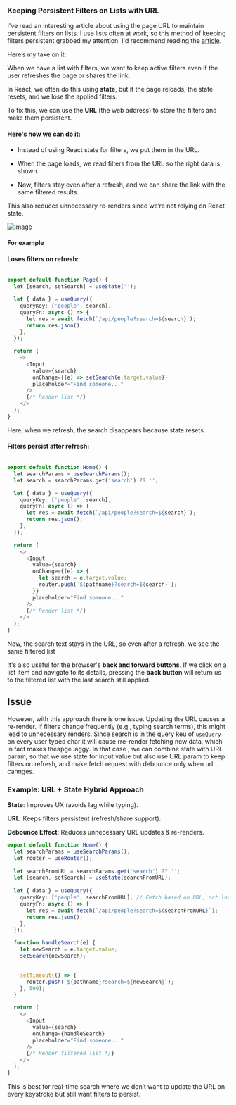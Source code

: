 ### Keeping Persistent Filters on Lists with URL  

I've read an interesting article about using the page URL to maintain persistent filters on lists. I use lists often at work, so this method of keeping filters persistent grabbed my attention. I'd recommend reading the [article](https://buildui.com/posts/how-to-control-a-react-component-with-the-url).  

Here’s my take on it:  

When we have a list with filters, we want to keep active filters even if the user refreshes the page or shares the link.  

In React, we often do this using **state**, but if the page reloads, the state resets, and we lose the applied filters.  

To fix this, we can use the **URL** (the web address) to store the filters and make them persistent.

#### Here's how we can do it:

  - Instead of using React state for filters, we put them in the URL.
  
  - When the page loads, we read filters from the URL so the right data is shown.
  
  - Now, filters stay even after a refresh, and we can share the link with the same filtered results.
  
  
  This also reduces unnecessary re-renders since we’re not relying on React state.

![image](https://github.com/user-attachments/assets/3813032f-f7cf-47b5-9fd8-cc92db0739c9)


#### For example 

#### Loses filters on refresh:

```typescript

export default function Page() {
  let [search, setSearch] = useState('');

  let { data } = useQuery({
    queryKey: ['people', search],
    queryFn: async () => {
      let res = await fetch(`/api/people?search=${search}`);
      return res.json();
    },
  });

  return (
    <>
      <Input
        value={search}
        onChange={(e) => setSearch(e.target.value)}
        placeholder="Find someone..."
      />
      {/* Render list */}
    </>
  );
}


```
Here, when we refresh, the search disappears because state resets.


#### Filters persist after refresh:

```typescript

export default function Home() {
  let searchParams = useSearchParams();
  let search = searchParams.get('search') ?? '';

  let { data } = useQuery({
    queryKey: ['people', search],
    queryFn: async () => {
      let res = await fetch(`/api/people?search=${search}`);
      return res.json();
    },
  });

  return (
    <>
      <Input
        value={search}
        onChange={(e) => {
          let search = e.target.value;
          router.push(`${pathname}?search=${search}`);
        }}
        placeholder="Find someone..."
      />
      {/* Render list */}
    </>
  );
}


```
Now, the search text stays in the URL, so even after a refresh, we see the same filtered list

It's also useful for the browser's **back and forward buttons**. If we click on a list item and navigate to its details, pressing the **back button** will return us to the filtered list with the last search still applied.


## Issue

However, with this approach there is one issue. Updating the URL causes a re-render. If filters change frequently (e.g., typing search terms), this might lead to unnecessary renders. Since search is in the query keu of `useQuery` on every user typed char it will cause rre-render fetching new data, which in fact makes theapge laggy. In that case , we can combine state with URL param, so that we use state for input value but also use URL param to keep filters on refresh, and make fetch request with debounce only when url cahnges. 

### Example: URL + State Hybrid Approach

**State**: Improves UX (avoids lag while typing).

**URL**: Keeps filters persistent (refresh/share support).

**Debounce Effect**: Reduces unnecessary URL updates & re-renders.


```typescript
export default function Home() {
  let searchParams = useSearchParams();
  let router = useRouter();
  
  let searchFromURL = searchParams.get('search') ?? '';  
  let [search, setSearch] = useState(searchFromURL); 
  
  let { data } = useQuery({
    queryKey: ['people', searchFromURL], // Fetch based on URL, not local state
    queryFn: async () => {
      let res = await fetch(`/api/people?search=${searchFromURL}`);
      return res.json();
    },
  });

  function handleSearch(e) {
    let newSearch = e.target.value;
    setSearch(newSearch); 

    
    setTimeout(() => {
      router.push(`${pathname}?search=${newSearch}`);
    }, 500);
  }

  return (
    <>
      <Input
        value={search}
        onChange={handleSearch} 
        placeholder="Find someone..."
      />
      {/* Render filtered list */}
    </>
  );
}


```
This is best for real-time search where we don’t want to update the URL on every keystroke but still want filters to persist.
